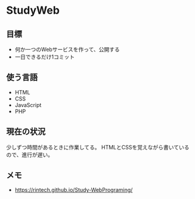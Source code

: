 # StudyWeb
## 目標
- 何か一つのWebサービスを作って、公開する
- 一日できるだけ1コミット

## 使う言語
- HTML
- CSS
- JavaScript
- PHP

## 現在の状況
少しずつ時間があるときに作業してる。
HTMLとCSSを覚えながら書いているので、進行が遅い。

## メモ
- https://rintech.github.io/Study-WebPrograming/
